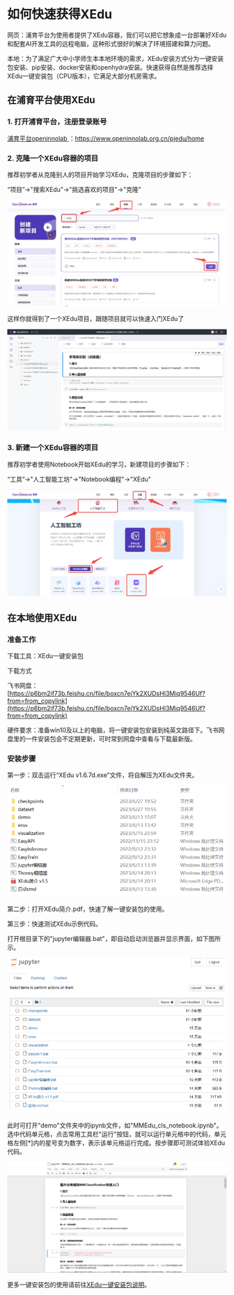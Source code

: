 # 如何快速获得XEdu

网页：浦育平台为使用者提供了XEdu容器，我们可以把它想象成一台部署好XEdu和配套AI开发工具的远程电脑，这种形式很好的解决了环境搭建和算力问题。

本地：为了满足广大中小学师生本本地环境的需求，XEdu安装方式分为一键安装包安装、pip安装、docker安装和openhydra安装。快速获得自然是推荐选择XEdu一键安装包（CPU版本），它满足大部分机房需求。

## 在浦育平台使用XEdu

### 1. 打开浦育平台，注册登录账号

[浦育平台openinnolab
](https://www.openinnolab.org.cn/pjedu/home
)：[https://www.openinnolab.org.cn/pjedu/home
](https://www.openinnolab.org.cn/pjedu/home
)

### 2. 克隆一个XEdu容器的项目

推荐初学者从克隆别人的项目开始学习XEdu，克隆项目的步骤如下：

“项目”->"搜索XEdu"->"挑选喜欢的项目"->"克隆"

![](../images/how_to_quick_start/openinnolab0.jpg)

这样你就得到了一个XEdu项目，跟随项目就可以快速入门XEdu了

![](../images/how_to_quick_start/openinnolab1.jpg)

### 3. 新建一个XEdu容器的项目

推荐初学者使用Notebook开始XEdu的学习，新建项目的步骤如下：

“工具”->"人工智能工坊"->"Notebook编程"->"XEdu"

![](../images/how_to_quick_start/openinnolab2.jpg)


## 在本地使用XEdu

### 准备工作

下载工具：XEdu一键安装包

下载方式

飞书网盘：[https://p6bm2if73b.feishu.cn/file/boxcn7ejYk2XUDsHI3Miq9546Uf?from=from_copylink](https://p6bm2if73b.feishu.cn/file/boxcn7ejYk2XUDsHI3Miq9546Uf?from=from_copylink)

硬件要求：准备win10及以上的电脑，将一键安装包安装到纯英文路径下。飞书网盘里的一件安装包会不定期更新，可时常到网盘中查看与下载最新版。

### 安装步骤

第一步：双击运行“XEdu v1.6.7d.exe”文件，将自解压为XEdu文件夹。

![](../images/about/XEDUinstall1.png)

第二步：打开XEdu简介.pdf，快速了解一键安装包的使用。

第三步：快速测试XEdu示例代码。

打开根目录下的"jupyter编辑器.bat"，即自动启动浏览器并显示界面，如下图所示。

![](../images/about/XEDUinstall3.png)

此时可打开"demo"文件夹中的ipynb文件，如"MMEdu\_cls\_notebook.ipynb"。选中代码单元格，点击常用工具栏"运行"按钮，就可以运行单元格中的代码，单元格左侧\[\*\]内的星号变为数字，表示该单元格运行完成。按步骤即可测试体验XEdu代码。

![](../images/about/jupyter1.png)

更多一键安装包的使用请前往[XEdu一键安装包说明](https://xedu.readthedocs.io/zh-cn/master/about/installation.html#id2)。